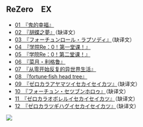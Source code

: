 ## ReZero　EX

- [01　『鬼的幸福』](01.html)
- [02　『胡蝶之夢』](02.html)（缺译文）
- [03　『フォーチュンロール・ラプソディ』](03.html)（缺译文）
- [04　『学院Re：0！第一堂课！』](04.html)
- [05　『学院Re：0！第二堂课！』](05.html)
- [06　『菜月・利格鲁』](06.html)
- [07　『从零开始反复的异世界生活』](07.html)
- [08　『fortune·fish head tree』](08.html)
- [09　『ゼロカラアヤマツイセカイセイカツ』](09.html)（缺译文）
- [10　『フォーチュン・セツブンホロゥ』](10.html)（缺译文）
- [11　『ゼロカラオボレルイセカイセイカツ』](11.html)（缺译文）
- [12　『ゼロカラツギハグイセカイセイカツ』](12.html)（缺译文）

![](/res/img/article/chapter099.jpg)

